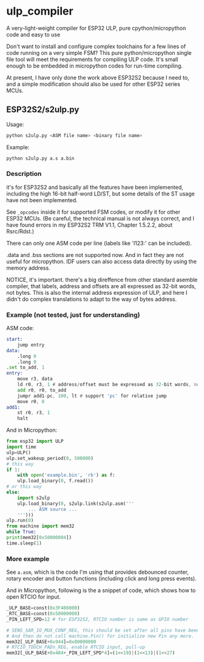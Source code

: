 # ulp_compiler
A very-light-weight compiler for ESP32 ULP, pure cpython/micropython code and easy to use

Don't want to install and configure complex toolchains for a few lines of code running on a very simple FSM? This pure python/micropython single file tool will meet the requirements for compiling ULP code. It's small enough to be embedded in micropython codes for run-time compiling.

At present, I have only done the work above ESP32S2 because I need to, and a simple modification should also be used for other ESP32 series MCUs.

## ESP32S2/s2ulp.py

Usage:

```sh
python s2ulp.py <ASM file name> <binary file name>
```	
Example:

```sh
python s2ulp.py a.s a.bin
```

### Description

it's for ESP32S2 and basically all the features have been implemented, including the high 16-bit half-word LD/ST, but some details of the ST usage have not been implemented.

See `_opcodes` inside it for supported FSM codes, or modify it for other ESP32 MCUs. (Be careful, the technical manual is not always correct, and I have found errors in my ESP32S2 TRM V1.1, Chapter 1.5.2.2, about Rsrc/Rdst.)

There can only one ASM code per line (labels like 'l123:' can be included).

.data and .bss sections are not supported now. And in fact they are not useful for micropython. IDF users can also access data directly by using the memory address.

NOTICE, it's important. there's a big direffence from other standard asemble compiler, that labels, address and offsets are all expressed as 32-bit words, not bytes. This is also the internal address expression of ULP, and here I didn't do complex translations to adapt to the way of bytes address.

### Example (not tested, just for understanding)

ASM code:

```asm
start:
    jump entry
data:
    .long 0
    .long 0
.set to_add, 1
entry:
    move r3, data
    ld r0, r3, 1 # address/offset must be expressed as 32-bit words, not bytes
    add r0, r0, to_add
    jumpr add1-pc, 100, lt # support 'pc' for relative jump
    move r0, 0
add1:
    st r0, r3, 1
    halt
```

And in Micropython:

```python
from esp32 import ULP
import time
ulp=ULP()
ulp.set_wakeup_period(0, 500000)
# this way
if 1:
	with open('example.bin', 'rb') as f:
	ulp.load_binary(0, f.read())
# or this way
else:
	import s2ulp
	ulp.load_binary(0, s2ulp.link(s2ulp.asm('''
		... ASM source ... 
	''')))
ulp.run(0)
from machine import mem32
while True:
print(mem32[0x50000004])
time.sleep(1)
```

### More example

See `a.asm`, which is the code I'm using that provides debounced counter, rotary encoder and button functions (including click and long press events).

And in Micropython, following is the a snippet of code, which shows how to open RTCIO for input.

```python
_ULP_BASE=const(0x3F408000)
_RTC_BASE=const(0x50000000)
_PIN_LEFT_SPD=12 # for ESP32S2, RTCIO number is same as GPIO number

# SENS_SAR_IO_MUX_CONF_REG, this should be set after all pins have been initialized. 
# And then do not call machine.Pin() for initialize new Pin any more.
mem32[_ULP_BASE+0x944]=0x80000000 
# RTCIO_TOUCH_PADn_REG, enable RTCIO input, pull-up
mem32[_ULP_BASE+0x484+_PIN_LEFT_SPD*4]=(1<<19)|(1<<13)|(1<<27)
```
